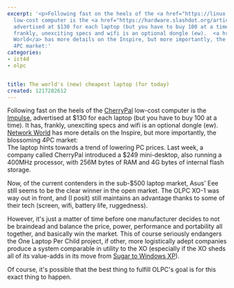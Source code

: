 ```yaml
---
excerpt: '<p>Following fast on the heels of the <a href="https://linux.slashdot.org/article.pl?sid=08/07/22/1735222">CherryPal</a>
  low-cost computer is the <a href="https://hardware.slashdot.org/article.pl?sid=08/07/28/1857232">Impulse</a>,
  advertised at $130 for each laptop (but you have to buy 100 at a time).  It has,
  frankly, unexciting specs and wifi is an optional dongle (ew).  <a href="https://www.networkworld.com/news/2008/072808-worlds-cheapest-laptop-now.html">Network
  World</a> has more details on the Inspire, but more importantly, the blossoming
  4PC market:'
categories:
- ict4d
- olpc


title: The world's (new) cheapest laptop (for today)
created: 1217282612
---
```

<p>Following fast on the heels of the <a href="https://linux.slashdot.org/article.pl?sid=08/07/22/1735222">CherryPal</a> low-cost computer is the <a href="https://hardware.slashdot.org/article.pl?sid=08/07/28/1857232">Impulse</a>, advertised at $130 for each laptop (but you have to buy 100 at a time).  It has, frankly, unexciting specs and wifi is an optional dongle (ew).  <a href="https://www.networkworld.com/news/2008/072808-worlds-cheapest-laptop-now.html">Network World</a> has more details on the Inspire, but more importantly, the blossoming 4PC market:<br />
The laptop hints towards a trend of lowering PC prices. Last week, a company called CherryPal introduced a $249 mini-desktop, also running a 400MHz processor, with 256M bytes of RAM and 4G bytes of internal flash storage.</p>

<p>Now, of the current contenders in the sub-$500 laptop market, Asus' Eee still seems to be the clear winner in the open market.  The OLPC XO-1 was way out in front, and (I posit) still maintains an advantage thanks to some of their tech (screen, wifi, battery life, ruggedness).</p>

<p>However, it's just a matter of time before one manufacturer decides to not be braindead and balance the price, power, performance and portability all together, and basically win the market.  This of course seriously endangers the One Laptop Per Child project, if other, more logistically adept companies produce a system comparable in utility to the XO (especially if the XO sheds all of its value-adds in its move from <a href="https://www.olpcnews.com/sales_talk/microsoft/windows_xo_video_dissection_.html">Sugar to Windows XP</a>). </p>

<p>Of course, it's possible that the best thing to fulfill OLPC's goal is for this exact thing to happen.</p>
